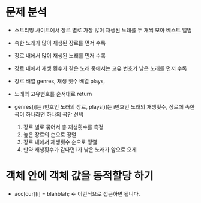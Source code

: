 # 문제 분석
    
- 스트리밍 사이트에서 장르 별로 가장 많이 재생된 노래를 두 개씩 모아 베스트 앨범
- 속한 노래가 많이 재생된 장르를 먼저 수록
- 장르 내에서 많이 재생된 노래를 먼저 수록
- 장르 내에서 재생 횟수가 같은 노래 중에서는 고유 번호가 낮은 노래를 먼저 수록
- 장르 배열 genres, 재생 횟수 배열 plays,
- 노래의 고유번호를 순서대로 return
- genres[i]는 i번호인 노래의 장르, plays[i]는 i번호인 노래의 재생횟수, 장르에 속한 곡이 하나라면 하나의 곡만 선택
    
     1. 장르 별로 묶어서 총 재생횟수를 측정
     2. 높은 장르의 순으로 정렬
     3. 장르 내에서 재생횟수 순으로 정렬
     4. 만약 재생횟수가 같다면 i가 낮은 노래가 앞으로 오게
     
     
# 객체 안에 객체 값을 동적할당 하기

- acc[cur][i] = blahblah; <- 이런식으로 접근하면 됩니다.



